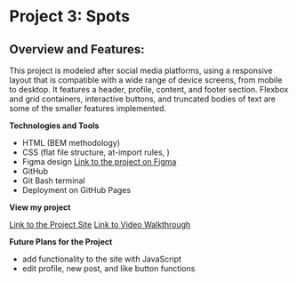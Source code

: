 # Project 3: Spots

## Overview  and Features:

This project is modeled after social media platforms, using a responsive layout that is compatible with a wide range of device screens, from mobile to desktop. It features a header, profile, content, and footer section. Flexbox and grid containers, interactive buttons, and truncated bodies of text are some of the smaller features implemented.

**Technologies and Tools**
  
* HTML (BEM methodology)
* CSS (flat file structure, at-import rules, )
* Figma design [Link to the project on Figma](https://www.figma.com/file/BBNm2bC3lj8QQMHlnqRsga/Sprint-3-Project-%E2%80%94-Spots?type=design&node-id=2%3A60&mode=design&t=afgNFybdorZO6cQo-1)
* GitHub
* Git Bash terminal
* Deployment on GitHub Pages

**View my project**

 [Link to the Project Site](https://avarym.github.io/se_project_spots/)
 [Link to Video Walkthrough](https://www.loom.com/share/52d161f3a7a14040a3dde6d2c51b25c2?sid=7f3c1096-5c47-4c04-a305-2f58886b419c)

**Future Plans for the Project**

* add functionality to the site with JavaScript
* edit profile, new post, and like button functions